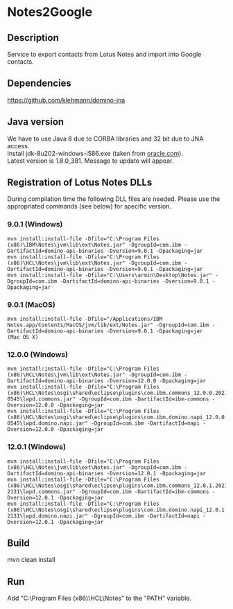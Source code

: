 # Notes2Google

## Description
Service to export contacts from Lotus Notes and import into Google contacts.

## Dependencies
https://github.com/klehmann/domino-jna

## Java version
We have to use Java 8 due to CORBA libraries and 32 bit due to JNA access.<br>
Install jdk-8u202-windows-i586.exe (taken from [oracle.com](https://www.oracle.com/java/technologies/javase/javase8-archive-downloads.html)).<br>
Latest version is 1.8.0_381. Message to update will appear.

## Registration of Lotus Notes DLLs
During compilation time the following DLL files are needed.
Please use the appropriated commands (see below) for specific version.

### 9.0.1 (Windows)
    mvn install:install-file -Dfile="C:\Program Files (x86)\IBM\Notes\jvm\lib\ext\Notes.jar" -DgroupId=com.ibm -DartifactId=domino-api-binaries -Dversion=9.0.1 -Dpackaging=jar
    mvn install:install-file -Dfile="C:\Program Files (x86)\HCL\Notes\jvm\lib\ext\Notes.jar" -DgroupId=com.ibm -DartifactId=domino-api-binaries -Dversion=9.0.1 -Dpackaging=jar
    mvn install:install-file -Dfile="C:\Users\armin\Desktop\Notes.jar" -DgroupId=com.ibm -DartifactId=domino-api-binaries -Dversion=9.0.1 -Dpackaging=jar

### 9.0.1 (MacOS)
    mvn install:install-file -Dfile="/Applications/IBM Notes.app/Contents/MacOS/jvm/lib/ext/Notes.jar" -DgroupId=com.ibm -DartifactId=domino-api-binaries -Dversion=9.0.1 -Dpackaging=jar
    (Mac OS X)

### 12.0.0 (Windows)
    mvn install:install-file -Dfile="C:\Program Files (x86)\HCL\Notes\jvm\lib\ext\Notes.jar" -DgroupId=com.ibm -DartifactId=domino-api-binaries -Dversion=12.0.0 -Dpackaging=jar
    mvn install:install-file -Dfile="C:\Program Files (x86)\HCL\Notes\osgi\shared\eclipse\plugins\com.ibm.commons_12.0.0.20210508-0545\lwpd.commons.jar" -DgroupId=com.ibm -DartifactId=ibm-commons -Dversion=12.0.0 -Dpackaging=jar
    mvn install:install-file -Dfile="C:\Program Files (x86)\HCL\Notes\osgi\shared\eclipse\plugins\com.ibm.domino.napi_12.0.0.20210508-0545\lwpd.domino.napi.jar" -DgroupId=com.ibm -DartifactId=napi -Dversion=12.0.0 -Dpackaging=jar

### 12.0.1 (Windows)
    mvn install:install-file -Dfile="C:\Program Files (x86)\HCL\Notes\jvm\lib\ext\Notes.jar" -DgroupId=com.ibm -DartifactId=domino-api-binaries -Dversion=12.0.1 -Dpackaging=jar
    mvn install:install-file -Dfile="C:\Program Files (x86)\HCL\Notes\osgi\shared\eclipse\plugins\com.ibm.commons_12.0.1.20211117-2131\lwpd.commons.jar" -DgroupId=com.ibm -DartifactId=ibm-commons -Dversion=12.0.1 -Dpackaging=jar
    mvn install:install-file -Dfile="C:\Program Files (x86)\HCL\Notes\osgi\shared\eclipse\plugins\com.ibm.domino.napi_12.0.1.20211117-2131\lwpd.domino.napi.jar" -DgroupId=com.ibm -DartifactId=napi -Dversion=12.0.1 -Dpackaging=jar

## Build
mvn clean install

## Run
Add "C:\Program Files (x86)\HCL\Notes" to the "PATH" variable.
